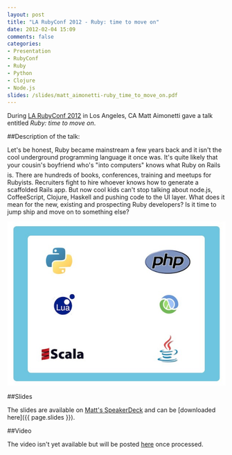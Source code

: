 ```yaml
---
layout: post
title: "LA RubyConf 2012 - Ruby: time to move on"
date: 2012-02-04 15:09
comments: false
categories: 
- Presentation
- RubyConf
- Ruby
- Python
- Clojure
- Node.js
slides: /slides/matt_aimonetti-ruby_time_to_move_on.pdf
---
```


During [LA RubyConf 2012](http://larubyconf.org/) in Los Angeles, CA Matt
Aimonetti gave a talk entitled *Ruby: time to move on*.

##Description of the talk:

Let's be honest, Ruby became mainstream a few years back and it isn't the cool underground programming language it once was. It's quite likely that your cousin's boyfriend who's "into computers" knows what Ruby on Rails is. There are hundreds of books, conferences, training and meetups for Rubyists. Recruiters fight to hire whoever knows how to generate a scaffolded Rails app. But now cool kids can't stop talking about node.js, CoffeeScript, Clojure, Haskell and pushing code to the UI layer. What does it mean for the new, existing and prospecting Ruby developers? Is it time to jump ship and move on to something else?

![Matt Aimonetti showing that the end result is what matters the most](/images/matt_aimonetti_timeToMoveOn.jpg)

##Slides

<script async class="speakerdeck-embed" data-id="4f904c27a542080022020653" data-ratio="1.299492385786802" src="http://speakerdeck.com/assets/embed.js"></script>

The slides are available on [Matt's SpeakerDeck](http://speakerdeck.com/u/matt_aimonetti/p/ruby-time-to-move-on) and can be [downloaded here]({{ page.slides }}).

##Video

The video isn't yet available but will be posted [here](http://confreaks.com/events/larubyconf2012) once processed.
